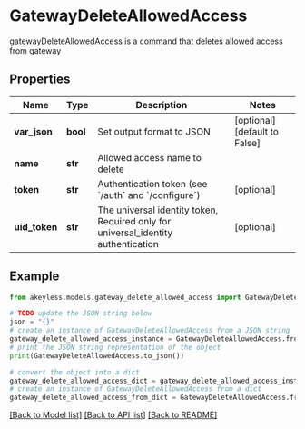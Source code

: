 # GatewayDeleteAllowedAccess

gatewayDeleteAllowedAccess is a command that deletes allowed access from gateway

## Properties

Name | Type | Description | Notes
------------ | ------------- | ------------- | -------------
**var_json** | **bool** | Set output format to JSON | [optional] [default to False]
**name** | **str** | Allowed access name to delete | 
**token** | **str** | Authentication token (see &#x60;/auth&#x60; and &#x60;/configure&#x60;) | [optional] 
**uid_token** | **str** | The universal identity token, Required only for universal_identity authentication | [optional] 

## Example

```python
from akeyless.models.gateway_delete_allowed_access import GatewayDeleteAllowedAccess

# TODO update the JSON string below
json = "{}"
# create an instance of GatewayDeleteAllowedAccess from a JSON string
gateway_delete_allowed_access_instance = GatewayDeleteAllowedAccess.from_json(json)
# print the JSON string representation of the object
print(GatewayDeleteAllowedAccess.to_json())

# convert the object into a dict
gateway_delete_allowed_access_dict = gateway_delete_allowed_access_instance.to_dict()
# create an instance of GatewayDeleteAllowedAccess from a dict
gateway_delete_allowed_access_from_dict = GatewayDeleteAllowedAccess.from_dict(gateway_delete_allowed_access_dict)
```
[[Back to Model list]](../README.md#documentation-for-models) [[Back to API list]](../README.md#documentation-for-api-endpoints) [[Back to README]](../README.md)



